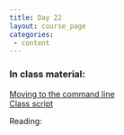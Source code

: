 ```yaml
---
title: Day 22
layout: course_page
categories:
 - content
---
```


### In class material: 

[Moving to the command line](http://swcarpentry.github.io/python-novice-inflammation/10-cmdline/)  
[Class script](../count_kmers2.py)

Reading:
